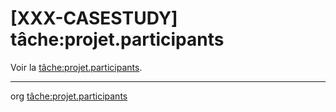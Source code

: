 [XXX-CASESTUDY] tâche:projet.participants
===========================================================


 Voir la [tâche:projet.participants](https://modelscript.readthedocs.io/en/latest/tasks/projet/projet.participants/index.html).

________
org [tâche:projet.participants](https://modelscript.readthedocs.io/en/latest/tasks/projet/projet.participants/index.html)
